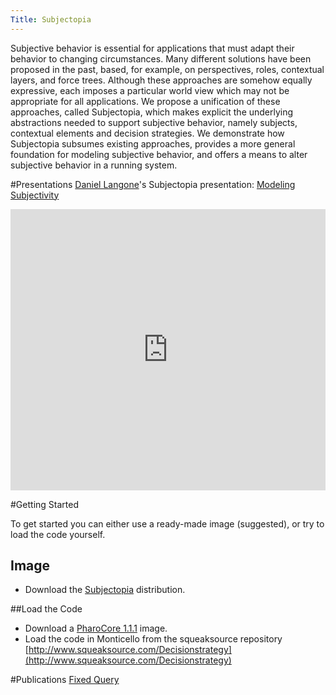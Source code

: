 ```yaml
---
Title: Subjectopia
---
```


Subjective behavior is essential for applications that must adapt their behavior to changing circumstances. Many different solutions have been proposed in the past, based, for example, on perspectives, roles, contextual layers, and force trees. Although these approaches are somehow equally expressive, each imposes a particular world view which may not be appropriate for all applications.
We propose a unification of these approaches, called Subjectopia, which makes explicit the underlying abstractions needed to support subjective behavior, namely subjects, contextual elements and decision strategies. We demonstrate how Subjectopia subsumes existing approaches, provides a more general foundation for modeling subjective behavior, and offers a means to alter subjective behavior in a running system.

#Presentations
[Daniel Langone](%base_url%/wiki/alumni/daniellangone)'s Subjectopia presentation: [Modeling Subjectivity](%assets_url%/download/Subjectopia/ModelingSubjectivity.pdf)

<div style="width: 100%" id="\__ss_8447689"><iframe src="http://www.slideshare.net/slideshow/embed_code/8447689" width="100%" height="450" frameborder="0" marginwidth="0" marginheight="0" scrolling="no"></iframe></div>



#Getting Started

To get started you can either use a ready-made image (suggested), or try to load the code yourself.

## Image

-  Download the [Subjectopia](%assets_url%/download/Subjectopia/subjectopia_v1.0.zip) distribution.

##Load the Code

-  Download a [PharoCore 1.1.1](https://gforge.inria.fr/frs/download.php/27526/PharoCore-1.1.1.zip) image.
-  Load the code in Monticello from the squeaksource repository [http://www.squeaksource.com/Decisionstrategy](http://www.squeaksource.com/Decisionstrategy)

#Publications
[Fixed Query](%assets_url%/scgbib/?query=*)
